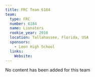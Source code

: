 ```yaml
---
title: FRC Team 6184
team:
  type: FRC
  number: 6184
  name: Lionaters
  rookie_year: 2016
  location: Tallahassee, Florida, USA
  sponsors:
    - Leon High School
  links:
    Website: 
---
```

No content has been added for this team